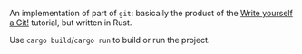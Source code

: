 An implementation of part of `git`: basically the product of the [Write yourself
a Git!](https://wyag.thb.lt) tutorial, but written in Rust.

Use `cargo build`/`cargo run` to build or run the project.
